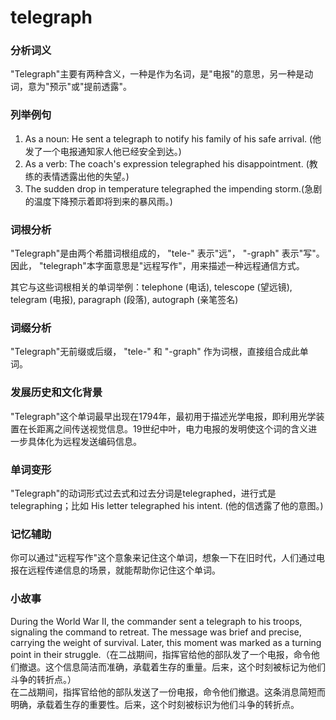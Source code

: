 # telegraph

### 分析词义

  

"Telegraph"主要有两种含义，一种是作为名词，是"电报"的意思，另一种是动词，意为"预示"或"提前透露"。

  

### 列举例句

  

1.  As a noun: He sent a telegraph to notify his family of his safe arrival. (他发了一个电报通知家人他已经安全到达。)
2.  As a verb: The coach's expression telegraphed his disappointment. (教练的表情透露出他的失望。)
3.  The sudden drop in temperature telegraphed the impending storm.(急剧的温度下降预示着即将到来的暴风雨。)

  

### 词根分析

  

"Telegraph"是由两个希腊词根组成的， "tele-" 表示"远"， "-graph" 表示"写"。因此， "telegraph"本字面意思是"远程写作"，用来描述一种远程通信方式。

  

其它与这些词根相关的单词举例：telephone (电话), telescope (望远镜), telegram (电报), paragraph (段落), autograph (亲笔签名)

  

### 词缀分析

  

"Telegraph"无前缀或后缀， "tele-" 和 "-graph" 作为词根，直接组合成此单词。

  

### 发展历史和文化背景

  

"Telegraph"这个单词最早出现在1794年，最初用于描述光学电报，即利用光学装置在长距离之间传送视觉信息。19世纪中叶，电力电报的发明使这个词的含义进一步具体化为远程发送编码信息。

  

### 单词变形

  

"Telegraph"的动词形式过去式和过去分词是telegraphed，进行式是telegraphing；比如 His letter telegraphed his intent. (他的信透露了他的意图。)

  

### 记忆辅助

  

你可以通过"远程写作"这个意象来记住这个单词，想象一下在旧时代，人们通过电报在远程传递信息的场景，就能帮助你记住这个单词。

  

### 小故事

  

During the World War II, the commander sent a telegraph to his troops, signaling the command to retreat. The message was brief and precise, carrying the weight of survival. Later, this moment was marked as a turning point in their struggle.（在二战期间，指挥官给他的部队发了一个电报，命令他们撤退。这个信息简洁而准确，承载着生存的重量。后来，这个时刻被标记为他们斗争的转折点。）  
在二战期间，指挥官给他的部队发送了一份电报，命令他们撤退。这条消息简短而明确，承载着生存的重要性。后来，这个时刻被标识为他们斗争的转折点。
